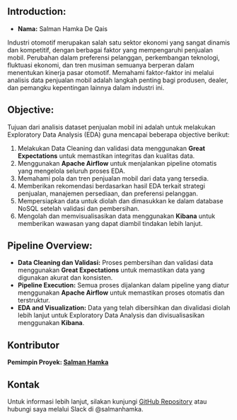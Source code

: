 ## Introduction:
- **Nama:** Salman Hamka De Qais

Industri otomotif merupakan salah satu sektor ekonomi yang sangat dinamis dan kompetitif, dengan berbagai faktor yang mempengaruhi penjualan mobil. Perubahan dalam preferensi pelanggan, perkembangan teknologi, fluktuasi ekonomi, dan tren musiman semuanya berperan dalam menentukan kinerja pasar otomotif. Memahami faktor-faktor ini melalui analisis data penjualan mobil adalah langkah penting bagi produsen, dealer, dan pemangku kepentingan lainnya dalam industri ini.

## Objective:
Tujuan dari analisis dataset penjualan mobil ini adalah untuk melakukan Exploratory Data Analysis (EDA) guna mencapai beberapa objective berikut:
1. Melakukan Data Cleaning dan validasi data menggunakan **Great Expectations** untuk memastikan integritas dan kualitas data.
2. Menggunakan **Apache Airflow** untuk menjalankan pipeline otomatis yang mengelola seluruh proses EDA.
3. Memahami pola dan tren penjualan mobil dari data yang tersedia.
4. Memberikan rekomendasi berdasarkan hasil EDA terkait strategi penjualan, manajemen persediaan, dan preferensi pelanggan.
5. Mempersiapkan data untuk diolah dan dimasukkan ke dalam database NoSQL setelah validasi dan pembersihan.
6. Mengolah dan memvisualisasikan data menggunakan **Kibana** untuk memberikan wawasan yang dapat diambil tindakan lebih lanjut.

## Pipeline Overview:
- **Data Cleaning dan Validasi:** Proses pembersihan dan validasi data menggunakan **Great Expectations** untuk memastikan data yang digunakan akurat dan konsisten.
- **Pipeline Execution:** Semua proses dijalankan dalam pipeline yang diatur menggunakan **Apache Airflow** untuk memastikan proses otomatis dan terstruktur.
- **EDA and Visualization:** Data yang telah dibersihkan dan divalidasi diolah lebih lanjut untuk Exploratory Data Analysis dan divisualisasikan menggunakan **Kibana**.

## Kontributor
**Pemimpin Proyek: [Salman Hamka](https://github.com/salmanhamka)**

## Kontak
Untuk informasi lebih lanjut, silakan kunjungi [GitHub Repository](https://github.com/salmanhamka/CarSales-Report) atau hubungi saya melalui Slack di @salmanhamka.
